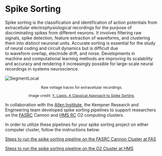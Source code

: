 # Spike Sorting

Spike sorting is the classification and identification of action potentials from extracellular electrophysiological recordings for the purpose of discriminating spikes from different neurons. It involves filtering raw signals, spike detection, feature extraction of waveforms, and clustering them into distinct neuronal units. Accurate sorting is essential for the study of neural coding and circuit dynamics but is difficult due to waveform overlap, electrode drift, and noise. Developments in machine and computational learning methods are improving its scalability and accuracy and rendering it increasingly possible for large-scale neural recordings in systems neuroscience.

![SegmentLocal](figures/gif/spikes.gif "segment")

<div style="text-align: center; font-size: 12px; max-width: 600px; margin: 0 auto;">
Raw voltage traces for extracellular recordings.
<p>Image credit: <a href="https://yliapis.github.io/A-Classical-Approach-to-Spike-Sorting/" target="_blank">Y. Liapis, A Classical Approach to Spike Sorting</a>.</p>
</div>

In collaboration with the [Allen Institute](https://alleninstitute.org/), the Kempner Research and Engineering team developed spike sorting pipelines to support researchers on the [FASRC](https://www.rc.fas.harvard.edu/) Cannon and [HMS RC](https://it.hms.harvard.edu/about/departments/research-computing) O2 computing clusters.

In order to utilize these pipelines for your spike sorting project on either computer cluster, follow the instructions below.

[Steps to run the spike sorting pipeline on the FASRC Cannon Cluster at FAS](https://github.com/KempnerInstitute/ephys-spike-sorting/tree/main/pipeline/kempner_cluster)
  
[Steps to run the spike sorting pipeline on the O2 Cluster at HMS](https://github.com/KempnerInstitute/ephys-spike-sorting/tree/main/pipeline/hms_cluster)



